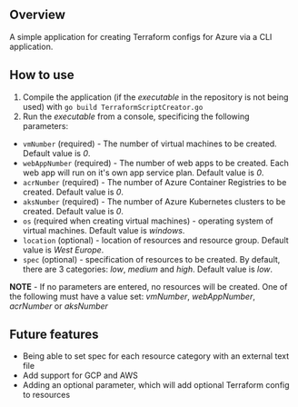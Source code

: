 ## Overview
A simple application for creating Terraform configs for Azure via a CLI application.

## How to use
1. Compile the application (if the _executable_ in the repository is not being used) with `go build TerraformScriptCreator.go`
2. Run the _executable_ from a console, specificing the following parameters:
 - `vmNumber` (required) - The number of virtual machines to be created. Default value is _0_.
 - `webAppNumber` (required) - The number of web apps to be created. Each web app will run on it's own app service plan. Default value is _0_.
 - `acrNumber` (required) - The number of Azure Container Registries to be created. Default value is _0_.
 - `aksNumber` (required) - The number of Azure Kubernetes clusters to be created. Default value is _0_.
 - `os` (required when creating virtual machines) - operating system of virtual machines. Default value is _windows_.
 - `location` (optional) - location of resources and resource group. Default value is _West Europe_.
 - `spec` (optional) - specification of resources to be created. By default, there are 3 categories: _low_, _medium_ and _high_. Default value is _low_.

 **NOTE** - If no parameters are entered, no resources will be created. One of the following must have a value set: _vmNumber_, _webAppNumber_, _acrNumber_ or _aksNumber_

## Future features
- Being able to set spec for each resource category with an external text file
- Add support for GCP and AWS
- Adding an optional parameter, which will add optional Terraform config to resources
